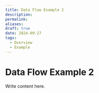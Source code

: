 ```yaml
---
title: Data Flow Example 2
description: 
permalink: 
aliases: 
draft: true
date: 2024-09-27
tags:
  - Overview
  - Example
---
```

# Data Flow Example 2

Write content here.
